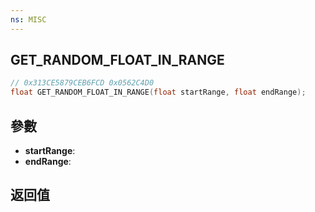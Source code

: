 ```yaml
---
ns: MISC
---
```

## GET_RANDOM_FLOAT_IN_RANGE

```c
// 0x313CE5879CEB6FCD 0x0562C4D0
float GET_RANDOM_FLOAT_IN_RANGE(float startRange, float endRange);
```


## 參數
* **startRange**: 
* **endRange**: 

## 返回值
